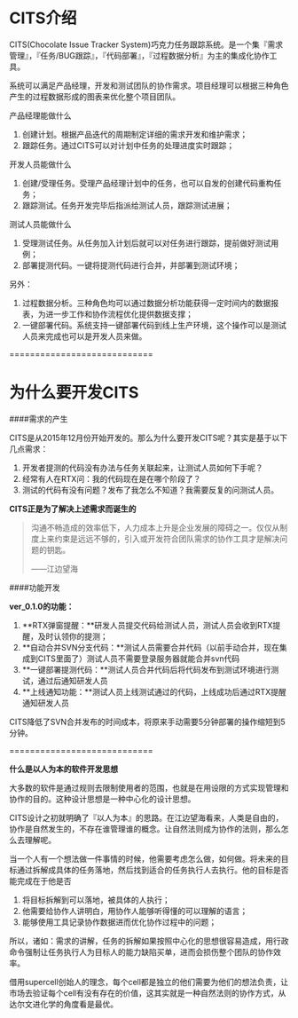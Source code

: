 # CITS介绍

CITS(Chocolate Issue Tracker System)巧克力任务跟踪系统。是一个集『需求管理』，『任务/BUG跟踪』，『代码部署』，『过程数据分析』为主的集成化协作工具。

系统可以满足产品经理，开发和测试团队的协作需求。项目经理可以根据三种角色产生的过程数据形成的图表来优化整个项目团队。

产品经理能做什么

1. 创建计划。根据产品迭代的周期制定详细的需求开发和维护需求；
2. 跟踪任务。通过CITS可以对计划中任务的处理进度实时跟踪；

开发人员能做什么

1. 创建/受理任务。受理产品经理计划中的任务，也可以自发的创建代码重构任务；
2. 跟踪测试。任务开发完毕后指派给测试人员，跟踪测试进展；

测试人员能做什么

1. 受理测试任务。从任务加入计划后就可以对任务进行跟踪，提前做好测试用例；
2. 部署提测代码。一键将提测代码进行合并，并部署到测试环境；

另外：

1. 过程数据分析。三种角色均可以通过数据分析功能获得一定时间内的数据报表，为进一步工作和协作流程优化提供数据支撑；
2. 一键部署代码。系统支持一键部署代码到线上生产环境，这个操作可以是测试人员来完成也可以是开发人员来做。

============================

# 为什么要开发CITS

####需求的产生

CITS是从2015年12月份开始开发的。那么为什么要开发CITS呢？其实是基于以下几点需求：

1. 开发者提测的代码没有办法与任务关联起来，让测试人员如何下手呢？
2. 经常有人在RTX问：我的代码现在是在哪个阶段了？
3. 测试的代码有没有问题？发布了我怎么不知道？我需要反复的问测试人员。

**CITS正是为了解决上述需求而诞生的**

> 沟通不畅造成的效率低下，人力成本上升是企业发展的障碍之一。仅仅从制度上来约束是远远不够的，引入或开发符合团队需求的协作工具才是解决问题的钥匙。
> 
> ——江边望海

####功能开发

**ver_0.1.0的功能：**

1. **RTX弹窗提醒：**研发人员提交代码给测试人员，测试人员会收到RTX提醒，及时认领你的提测；
2. **自动合并SVN分支代码：**测试人员需要合并代码（以前手动合并，现在集成到CITS里面了）测试人员不需要登录服务器就能合并svn代码
3. **一键部署提测代码：**测试人员合并代码后将代码发布到测试环境进行测试，通过后通知研发人员
4. **上线通知功能：**测试人员上线测试通过的代码，上线成功后通过RTX提醒通知研发人员

CITS降低了SVN合并发布的时间成本，将原来手动需要5分钟部署的操作缩短到5分钟。

============================

**什么是以人为本的软件开发思想**

大多数的软件是通过规则去限制使用者的范围，也就是在用设限的方式实现管理和协作的目的。这种设计思想是一种中心化的设计思想。

CITS设计之初就明确了『以人为本』的思路。在江边望海看来，人类是自由的，协作是自然发生的，不存在谁管理谁的概念。让自然法则成为协作的法则，那么怎么去理解呢。

当一个人有一个想法做一件事情的时候，他需要考虑怎么做，如何做。将未来的目标通过拆解成具体的任务落地，然后找到适合的任务执行人去执行。他的目标是否能完成在于他是否

1. 将目标拆解到可以落地，被具体的人执行；
2. 他需要给协作人讲明白，用协作人能够听得懂的可以理解的语言；
3. 能够使用工具记录协作数据进而优化协作过程中的问题；

所以，诸如：需求的讲解，任务的拆解如果按照中心化的思想很容易造成，用行政命令强制让任务执行人为目标人的能力缺陷买单，进而会损伤整个团队的协作效率。

借用supercell创始人的理念，每个cell都是独立的他们需要为他们的想法负责，让市场去验证每个cell有没有存在的价值，这其实就是一种自然法则的协作方式，从达尔文进化学的角度看是最优。




